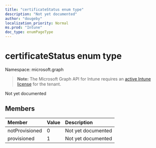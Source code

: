 ```yaml
---
title: "certificateStatus enum type"
description: "Not yet documented"
author: "dougeby"
localization_priority: Normal
ms.prod: "Intune"
doc_type: enumPageType
---
```


# certificateStatus enum type

Namespace: microsoft.graph

> **Note:** The Microsoft Graph API for Intune requires an [active Intune license](https://go.microsoft.com/fwlink/?linkid=839381) for the tenant.

Not yet documented

## Members
|Member|Value|Description|
|:---|:---|:---|
|notProvisioned|0|Not yet documented|
|provisioned|1|Not yet documented|




